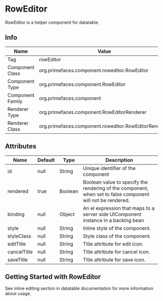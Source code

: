# RowEditor

RowEditor is a helper component for datatable.

## Info

| Name | Value |
| --- | --- |
| Tag | rowEditor
| Component Class | org.primefaces.component.roweditor.RowEditor
| Component Type | org.primefaces.component.RowEditor
| Component Family | org.primefaces.component |
| Renderer Type | org.primefaces.component.RowEditorRenderer
| Renderer Class | org.primefaces.component.roweditor.RowEditorRenderer

## Attributes

| Name | Default | Type | Description | 
| --- | --- | --- | --- |
id | null | String | Unique identifier of the component
rendered | true | Boolean | Boolean value to specify the rendering of the component, when set to false component will not be rendered.
binding | null | Object | An el expression that maps to a server side UIComponent instance in a backing bean
style | null | String | Inline style of the component.
styleClass | null | String | Style class of the component.
editTitle | null | String | Title attribute for edit icon.
cancelTitle | null | String | Title attribute for cancel icon.
saveTitle | null | String | Title attribute for save icon.

## Getting Started with RowEditor
See inline editing section in datatable documentation for more information about usage.

